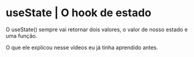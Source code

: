 # useState | O hook de estado

O useState() sempre vai retornar dois valores, o valor de nosso estado e uma função.

O que ele explicou nesse vídeos eu já tinha aprendido antes.

